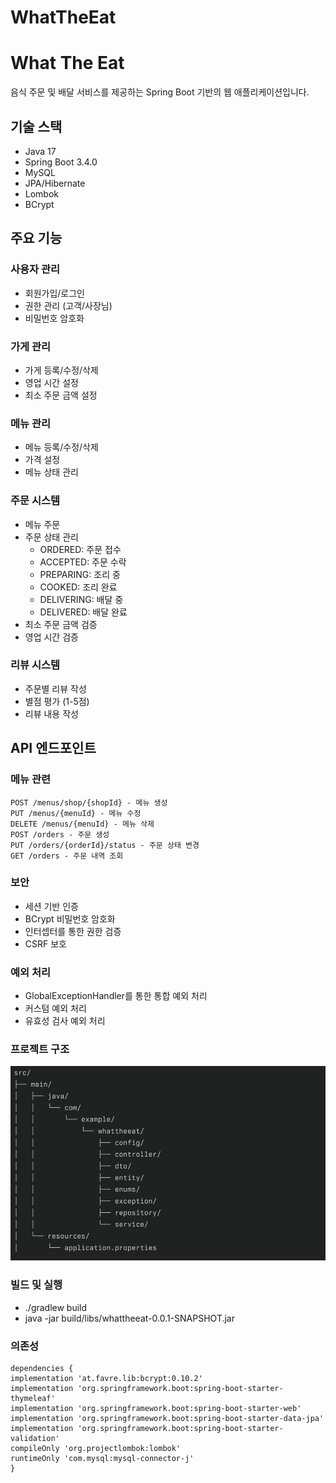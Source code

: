 # WhatTheEat

# What The Eat

음식 주문 및 배달 서비스를 제공하는 Spring Boot 기반의 웹 애플리케이션입니다.

## 기술 스택

- Java 17
- Spring Boot 3.4.0
- MySQL
- JPA/Hibernate
- Lombok
- BCrypt

## 주요 기능

### 사용자 관리
- 회원가입/로그인
- 권한 관리 (고객/사장님)
- 비밀번호 암호화

### 가게 관리
- 가게 등록/수정/삭제
- 영업 시간 설정
- 최소 주문 금액 설정

### 메뉴 관리
- 메뉴 등록/수정/삭제
- 가격 설정
- 메뉴 상태 관리

### 주문 시스템
- 메뉴 주문
- 주문 상태 관리
    - ORDERED: 주문 접수
    - ACCEPTED: 주문 수락
    - PREPARING: 조리 중
    - COOKED: 조리 완료
    - DELIVERING: 배달 중
    - DELIVERED: 배달 완료
- 최소 주문 금액 검증
- 영업 시간 검증

### 리뷰 시스템
- 주문별 리뷰 작성
- 별점 평가 (1-5점)
- 리뷰 내용 작성

## API 엔드포인트

### 메뉴 관련
```http
POST /menus/shop/{shopId} - 메뉴 생성
PUT /menus/{menuId} - 메뉴 수정
DELETE /menus/{menuId} - 메뉴 삭제
POST /orders - 주문 생성
PUT /orders/{orderId}/status - 주문 상태 변경
GET /orders - 주문 내역 조회
```

### 보안
- 세션 기반 인증
- BCrypt 비밀번호 암호화
- 인터셉터를 통한 권한 검증
- CSRF 보호
### 예외 처리
- GlobalExceptionHandler를 통한 통합 예외 처리
- 커스텀 예외 처리
- 유효성 검사 예외 처리

### 프로젝트 구조
![img.png](img.png)

### 빌드 및 실행

- ./gradlew build
- java -jar build/libs/whattheeat-0.0.1-SNAPSHOT.jar

### 의존성
```http
dependencies {
implementation 'at.favre.lib:bcrypt:0.10.2'
implementation 'org.springframework.boot:spring-boot-starter-thymeleaf'
implementation 'org.springframework.boot:spring-boot-starter-web'
implementation 'org.springframework.boot:spring-boot-starter-data-jpa'
implementation 'org.springframework.boot:spring-boot-starter-validation'
compileOnly 'org.projectlombok:lombok'
runtimeOnly 'com.mysql:mysql-connector-j'
}
```